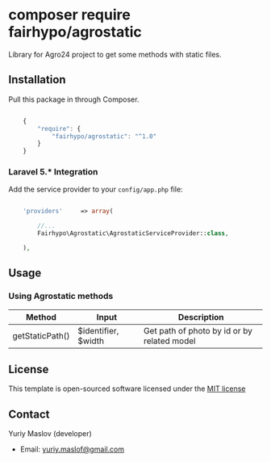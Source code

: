 composer require fairhypo/agrostatic
================

Library for Agro24 project to get some methods with static files.




## Installation

Pull this package in through Composer.

```js

    {
        "require": {
            "fairhypo/agrostatic": "^1.0"
        }
    }

```


### Laravel 5.* Integration

Add the service provider to your `config/app.php` file:

```php

    'providers'     => array(

        //...
        Fairhypo\Agrostatic\AgrostaticServiceProvider::class,

    ),

```


## Usage

### Using Agrostatic methods



| Method                |         Input         | Description                                                       |
|-----------------------|-----------------------|-------------------------------------------------------------------|
| getStaticPath()       |  $identifier, $width  | Get path of photo by id or by related model                       |



## License

This template is open-sourced software licensed under the [MIT license](http://opensource.org/licenses/MIT)




## Contact

Yuriy Maslov (developer)

- Email: yuriy.maslof@gmail.com
